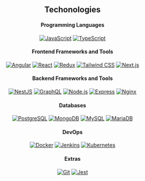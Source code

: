 <h2 align="center"><strong>Techonologies</strong></h2>

<h4 align="center"><strong>Programming Languages</strong></h4>

<p align="center">
  <a href="#"><img alt="JavaScript" src="https://img.shields.io/badge/JavaScript-black?logo=javascript&logoColor=EFD91C"></a>
  <a href="#"><img alt="TypeScript" src="https://img.shields.io/badge/TypeScript-black?logo=typescript&logoColor=2E74C1"></a>
</p>

<h4 align="center"><strong>Frontend Frameworks and Tools</strong></h4>

<p align="center">
  <a href="#"><img alt="Angular" src="https://img.shields.io/badge/Angular-black?logo=angular&logoColor=E6239D"></a>
  <a href="#"><img alt="React" src="https://img.shields.io/badge/React-black?logo=react&logoColor=3BB4D5"></a>
  <a href="#"><img alt="Redux" src="https://img.shields.io/badge/Redux-black?logo=redux&logoColor=7248B6"></a>
  <a href="#"><img alt="Tailwind CSS" src="https://img.shields.io/badge/Tailwind_CSS-black?logo=tailwind-css&logoColor=06B0CF"></a>
  <a href="#"><img alt="Next.js" src="https://img.shields.io/badge/Next.js-black?logo=next.js&logoColor=white"></a>
</p>

<h4 align="center"><strong>Backend Frameworks and Tools</strong></h4>

<p align="center">
  <a href="#"><img alt="NestJS" src="https://img.shields.io/badge/NestJS-black?logo=nestjs&logoColor=D9224C"></a>
  <a href="#"><img alt="GraphQL" src="https://img.shields.io/badge/GraphQL-black?logo=graphql&logoColor=DE33A6"></a>
  <a href="#"><img alt="Node.js" src="https://img.shields.io/badge/Node.js-black?logo=node.js&logoColor=3F853D"></a>
  <a href="#"><img alt="Express" src="https://img.shields.io/badge/Express-black?logo=express&logoColor=474747"></a>
  <a href="#"><img alt="Nginx" src="https://img.shields.io/badge/Nginx-black?logo=nginx&logoColor=009137"></a>
</p>

<h4 align="center"><strong>Databases</strong></h4>

<p align="center">
  <a href="#"><img alt="PostgreSQL" src="https://img.shields.io/badge/PostgreSQL-black?logo=postgresql&logoColor=30648D"></a>
  <a href="#"><img alt="MongoDB" src="https://img.shields.io/badge/MongoDB-black?logo=mongodb&logoColor=4fa74B"></a>
  <a href="#"><img alt="MySQL" src="https://img.shields.io/badge/MySQL-black?logo=mysql&logoColor=00738C"></a>
  <a href="#"><img alt="MariaDB" src="https://img.shields.io/badge/MariaDB-black?logo=mariadb&logoColor=BB7357"></a>
</p>

<h4 align="center"><strong>DevOps</strong></h4>

<p align="center">
  <a href="#"><img alt="Docker" src="https://img.shields.io/badge/Docker-black?logo=docker&logoColor=0073F4"></a>
  <a href="#"><img alt="Jenkins" src="https://img.shields.io/badge/Jenkins-black?logo=jenkins&logoColor=F3D6BA"></a>
  <a href="#"><img alt="Kubernetes" src="https://img.shields.io/badge/Kubernetes-black?logo=kubernetes&logoColor=0073F4"></a>
</p>

<h4 align="center"><strong>Extras</strong></h4>

<p align="center">
  <a href="#"><img alt="Git" src="https://img.shields.io/badge/Git-black?logo=git&logoColor=E84D31"></a>
  <a href="#"><img alt="Jest" src="https://img.shields.io/badge/Jest-black?logo=jest&logoColor=944159"></a>
</p>
